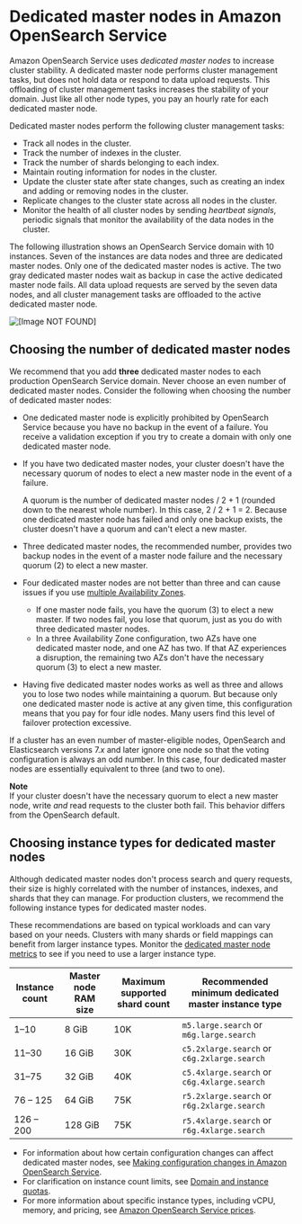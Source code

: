 # Dedicated master nodes in Amazon OpenSearch Service<a name="managedomains-dedicatedmasternodes"></a>

Amazon OpenSearch Service uses *dedicated master nodes* to increase cluster stability\. A dedicated master node performs cluster management tasks, but does not hold data or respond to data upload requests\. This offloading of cluster management tasks increases the stability of your domain\. Just like all other node types, you pay an hourly rate for each dedicated master node\.

Dedicated master nodes perform the following cluster management tasks:
+ Track all nodes in the cluster\.
+ Track the number of indexes in the cluster\.
+ Track the number of shards belonging to each index\.
+ Maintain routing information for nodes in the cluster\.
+ Update the cluster state after state changes, such as creating an index and adding or removing nodes in the cluster\.
+ Replicate changes to the cluster state across all nodes in the cluster\.
+ Monitor the health of all cluster nodes by sending *heartbeat signals*, periodic signals that monitor the availability of the data nodes in the cluster\.

The following illustration shows an OpenSearch Service domain with 10 instances\. Seven of the instances are data nodes and three are dedicated master nodes\. Only one of the dedicated master nodes is active\. The two gray dedicated master nodes wait as backup in case the active dedicated master node fails\. All data upload requests are served by the seven data nodes, and all cluster management tasks are offloaded to the active dedicated master node\.

![\[Image NOT FOUND\]](http://docs.aws.amazon.com/opensearch-service/latest/developerguide/images/DedicatedMasterNodes_no-caption.png)

## Choosing the number of dedicated master nodes<a name="dedicatedmasternodes-number"></a>

We recommend that you add **three** dedicated master nodes to each production OpenSearch Service domain\. Never choose an even number of dedicated master nodes\. Consider the following when choosing the number of dedicated master nodes:
+ One dedicated master node is explicitly prohibited by OpenSearch Service because you have no backup in the event of a failure\. You receive a validation exception if you try to create a domain with only one dedicated master node\.
+ If you have two dedicated master nodes, your cluster doesn't have the necessary quorum of nodes to elect a new master node in the event of a failure\.

  A quorum is the number of dedicated master nodes / 2 \+ 1 \(rounded down to the nearest whole number\)\. In this case, 2 / 2 \+ 1 = 2\. Because one dedicated master node has failed and only one backup exists, the cluster doesn't have a quorum and can't elect a new master\.
+ Three dedicated master nodes, the recommended number, provides two backup nodes in the event of a master node failure and the necessary quorum \(2\) to elect a new master\.
+ Four dedicated master nodes are not better than three and can cause issues if you use [multiple Availability Zones](managedomains-multiaz.md)\.
  + If one master node fails, you have the quorum \(3\) to elect a new master\. If two nodes fail, you lose that quorum, just as you do with three dedicated master nodes\.
  + In a three Availability Zone configuration, two AZs have one dedicated master node, and one AZ has two\. If that AZ experiences a disruption, the remaining two AZs don't have the necessary quorum \(3\) to elect a new master\.
+ Having five dedicated master nodes works as well as three and allows you to lose two nodes while maintaining a quorum\. But because only one dedicated master node is active at any given time, this configuration means that you pay for four idle nodes\. Many users find this level of failover protection excessive\.

If a cluster has an even number of master\-eligible nodes, OpenSearch and Elasticsearch versions 7\.*x* and later ignore one node so that the voting configuration is always an odd number\. In this case, four dedicated master nodes are essentially equivalent to three \(and two to one\)\.

**Note**  
If your cluster doesn't have the necessary quorum to elect a new master node, write *and* read requests to the cluster both fail\. This behavior differs from the OpenSearch default\.

## Choosing instance types for dedicated master nodes<a name="dedicatedmasternodes-instance"></a>

Although dedicated master nodes don't process search and query requests, their size is highly correlated with the number of instances, indexes, and shards that they can manage\. For production clusters, we recommend the following instance types for dedicated master nodes\. 

These recommendations are based on typical workloads and can vary based on your needs\. Clusters with many shards or field mappings can benefit from larger instance types\. Monitor the [dedicated master node metrics](cloudwatch-alarms.md) to see if you need to use a larger instance type\.


|  **Instance count**  | Master node RAM size | Maximum supported shard count |  **Recommended minimum dedicated master instance type**  | 
| --- | --- | --- | --- | 
|  1–10  | 8 GiB | 10K |  `m5.large.search` or `m6g.large.search`  | 
|  11–30  | 16 GiB | 30K |  `c5.2xlarge.search` or `c6g.2xlarge.search`  | 
| 31–75 | 32 GiB | 40K |  `c5.4xlarge.search` or `c6g.4xlarge.search`  | 
| 76 – 125 | 64 GiB | 75K |  `r5.2xlarge.search` or `r6g.2xlarge.search`  | 
|  126 – 200  | 128 GiB | 75K |  `r5.4xlarge.search` or `r6g.4xlarge.search`  | 
+ For information about how certain configuration changes can affect dedicated master nodes, see [Making configuration changes in Amazon OpenSearch Service](managedomains-configuration-changes.md)\.
+ For clarification on instance count limits, see [Domain and instance quotas](limits.md#clusterresource)\.
+ For more information about specific instance types, including vCPU, memory, and pricing, see [Amazon OpenSearch Service prices](https://aws.amazon.com/opensearch-service/pricing/)\.